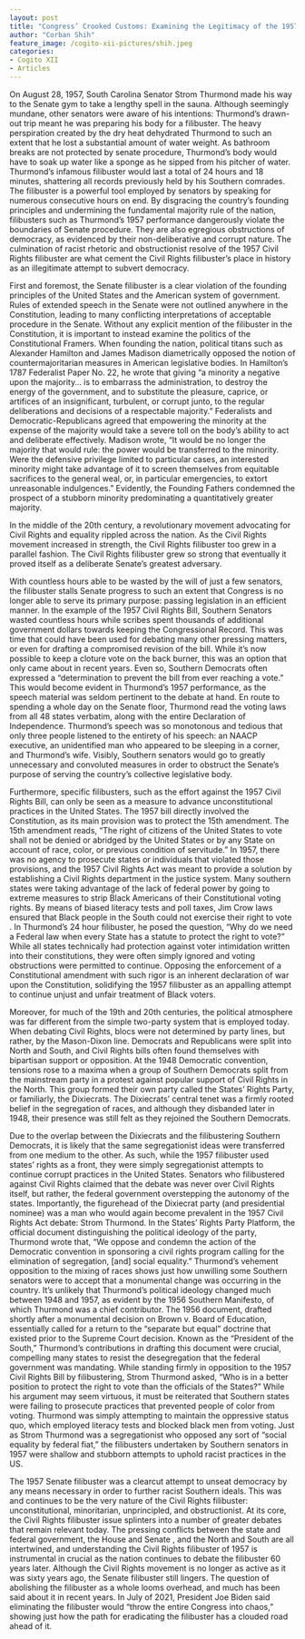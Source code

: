 ```yaml
---
layout: post
title: "Congress’ Crooked Customs: Examining the Legitimacy of the 1957 Civil Rights Filibuster"
author: "Corban Shih"
feature_image: /cogito-xii-pictures/shih.jpeg
categories:
- Cogito XII
- Articles
---
```

On August 28, 1957, South Carolina Senator Strom Thurmond made his way to the Senate gym to take a lengthy spell in the sauna. Although seemingly mundane, other senators were aware of his intentions: Thurmond’s drawn-out trip meant he was preparing his body for a filibuster. The heavy perspiration created by the dry heat dehydrated Thurmond to such an extent that he lost a substantial amount of water weight. As bathroom breaks are not protected by senate procedure, Thurmond’s body would have to soak up water like a sponge as he sipped from his pitcher of water. Thurmond’s infamous filibuster would last a total of 24 hours and 18 minutes, shattering all records previously held by his Southern comrades.
The filibuster is a powerful tool employed by senators by speaking for numerous consecutive hours on end. By disgracing the country’s founding principles and undermining the fundamental majority rule of the nation, filibusters such as Thurmond’s 1957 performance dangerously violate the boundaries of Senate procedure. They are also egregious obstructions of democracy, as evidenced by their non-deliberative and corrupt nature. The culmination of racist rhetoric and obstructionist resolve of the 1957 Civil Rights filibuster are what cement the Civil Rights filibuster’s place in history as an illegitimate attempt to subvert democracy.

First and foremost, the Senate filibuster is a clear violation of the founding principles of the United States and the American system of government. Rules of extended speech in the Senate were not outlined anywhere in the Constitution, leading to many conflicting interpretations of acceptable procedure in the Senate. Without any explicit mention of the filibuster in the Constitution, it is important to instead examine the politics of the Constitutional Framers. When founding the nation, political titans such as Alexander Hamilton and James Madison diametrically opposed the notion of countermajoritarian measures in American legislative bodies. In Hamilton’s 1787 Federalist Paper No. 22, he wrote that giving “a minority a negative upon the majority… is to embarrass the administration, to destroy the energy of the government, and to substitute the pleasure, caprice, or artifices of an insignificant, turbulent, or corrupt junto, to the regular deliberations and decisions of a respectable majority.” Federalists and Democratic-Republicans agreed that empowering the minority at the expense of the majority would take a severe toll on the body’s ability to act and deliberate effectively. Madison wrote, “It would be no longer the majority that would rule: the power would be transferred to the minority. Were the defensive privilege limited to particular cases, an interested minority might take advantage of it to screen themselves from equitable sacrifices to the general weal, or, in particular emergencies, to extort unreasonable indulgences.” Evidently, the Founding Fathers condemned the prospect of a stubborn minority predominating a quantitatively greater majority.

In the middle of the 20th century, a revolutionary movement advocating for Civil Rights and equality rippled across the nation. As the Civil Rights movement increased in strength, the Civil Rights filibuster too grew in a parallel fashion. The Civil Rights filibuster grew so strong that eventually it proved itself as a deliberate Senate’s greatest adversary.

With countless hours able to be wasted by the will of just a few senators, the filibuster stalls Senate progress to such an extent that Congress is no longer able to serve its primary purpose: passing legislation in an efficient manner. In the example of the 1957 Civil Rights Bill, Southern Senators wasted countless hours while scribes spent thousands of additional government dollars towards keeping the Congressional Record. This was time that could have been used for debating many other pressing matters, or even for drafting a compromised revision of the bill. While it’s now possible to keep a cloture vote on the back burner, this was an option that only came about in recent years. Even so, Southern Democrats often expressed a “determination to prevent the bill from ever reaching a vote.” This would become evident in Thurmond’s 1957 performance, as the speech material was seldom pertinent to the debate at hand. En route to spending a whole day on the Senate floor, Thurmond read the voting laws from all 48 states verbatim, along with the entire Declaration of Independence. Thurmond’s speech was so monotonous and tedious that only three people listened to the entirety of his speech: an NAACP executive, an unidentified man who appeared to be sleeping in a corner, and Thurmond’s wife. Visibly, Southern senators would go to greatly unnecessary and convoluted measures in order to obstruct the Senate’s purpose of serving the country’s collective legislative body.

Furthermore, specific filibusters, such as the effort against the 1957 Civil Rights Bill, can only be seen as a measure to advance unconstitutional practices in the United States. The 1957 bill directly involved the Constitution, as its main provision was to protect the 15th amendment. The 15th amendment reads, “The right of citizens of the United States to vote shall not be denied or abridged by the United States or by any State on account of race, color, or previous condition of servitude.” In 1957, there was no agency to prosecute states or individuals that violated those provisions, and the 1957 Civil Rights Act was meant to provide a solution by establishing a Civil Rights department in the justice system. Many southern states were taking advantage of the lack of federal power by going to extreme measures to strip Black Americans of their Constitutional voting rights. By means of biased literacy tests and poll taxes, Jim Crow laws ensured that Black people in the South could not exercise their right to vote . In Thurmond’s 24 hour filibuster, he posed the question, “Why do we need a Federal law when every State has a statute to protect the right to vote?” While all states technically had protection against voter intimidation written into their constitutions, they were often simply ignored and voting obstructions were permitted to continue. Opposing the enforcement of a Constitutional amendment with such rigor is an inherent declaration of war upon the Constitution, solidifying the 1957 filibuster as an appalling attempt to continue unjust and unfair treatment of Black voters.

Moreover, for much of the 19th and 20th centuries, the political atmosphere was far different from the simple two-party system that is employed today. When debating Civil Rights, blocs were not determined by party lines, but rather, by the Mason-Dixon line. Democrats and Republicans were split into North and South, and Civil Rights bills often found themselves with bipartisan support or opposition. At the 1948 Democratic convention, tensions rose to a maxima when a group of Southern Democrats split from the mainstream party in a protest against popular support of Civil Rights in the North. This group formed their own party called the States’ Rights Party, or familiarly, the Dixiecrats. The Dixiecrats’ central tenet was a firmly rooted belief in the segregation of races, and although they disbanded later in 1948, their presence was still felt as they rejoined the Southern Democrats.

Due to the overlap between the Dixiecrats and the filibustering Southern Democrats, it is likely that the same segregationist ideas were transferred from one medium to the other. As such, while the 1957 filibuster used states’ rights as a front, they were simply segregationist attempts to continue corrupt practices in the United States. Senators who filibustered against Civil Rights claimed that the debate was never over Civil Rights itself, but rather, the federal government overstepping the autonomy of the states. Importantly, the figurehead of the Dixiecrat party (and presidential nominee) was a man who would again become prevalent in the 1957 Civil Rights Act debate: Strom Thurmond. In the States’ Rights Party Platform, the official document distinguishing the political ideology of the party, Thurmond wrote that, “We oppose and condemn the action of the Democratic convention in sponsoring a civil rights program calling for the elimination of segregation, [and] social equality.” Thurmond’s vehement opposition to the mixing of races shows just how unwilling some Southern senators were to accept that a monumental change was occurring in the country. It’s unlikely that Thurmond’s political ideology changed much between 1948 and 1957, as evident by the 1956 Southern Manifesto, of which Thurmond was a chief contributor. The 1956 document, drafted shortly after a monumental decision on Brown v. Board of Education, essentially called for a return to the “separate but equal” doctrine that existed prior to the Supreme Court decision. Known as the “President of the South,” Thurmond’s contributions in drafting this document were crucial, compelling many states to resist the desegregation that the federal government was mandating. While standing firmly in opposition to the 1957 Civil Rights Bill by filibustering, Strom Thurmond asked, “Who is in a better position to protect the right to vote than the officials of the States?” While his argument may seem virtuous, it must be reiterated that Southern states were failing to prosecute practices that prevented people of color from voting. Thurmond was simply attempting to maintain the oppressive status quo, which employed literacy tests and blocked black men from voting. Just as Strom Thurmond was a segregationist who opposed any sort of “social equality by federal fiat,” the filibusters undertaken by Southern senators in 1957 were shallow and stubborn attempts to uphold racist practices in the US.

The  1957 Senate filibuster was a clearcut attempt to unseat democracy by any means necessary in order to further racist Southern ideals. This was and continues to be the very nature of the Civil Rights filibuster: unconstitutional, minoritarian, unprincipled, and obstructionist. At its core, the Civil Rights filibuster issue splinters into a number of greater debates that remain relevant today. The pressing conflicts between  the state and federal government, the House and Senate , and the North and South are all intertwined, and understanding the Civil Rights filibuster of 1957 is instrumental in crucial as the nation continues to debate the filibuster 60 years later. Although the Civil Rights movement is no longer as active as it was sixty years ago, the Senate filibuster still lingers. The question of abolishing the filibuster as a whole looms overhead, and much has been said about it in recent years. In July of 2021, President Joe Biden said eliminating the filibuster would “throw the entire Congress into chaos,” showing just how the path for eradicating the filibuster has a clouded road ahead of it.
